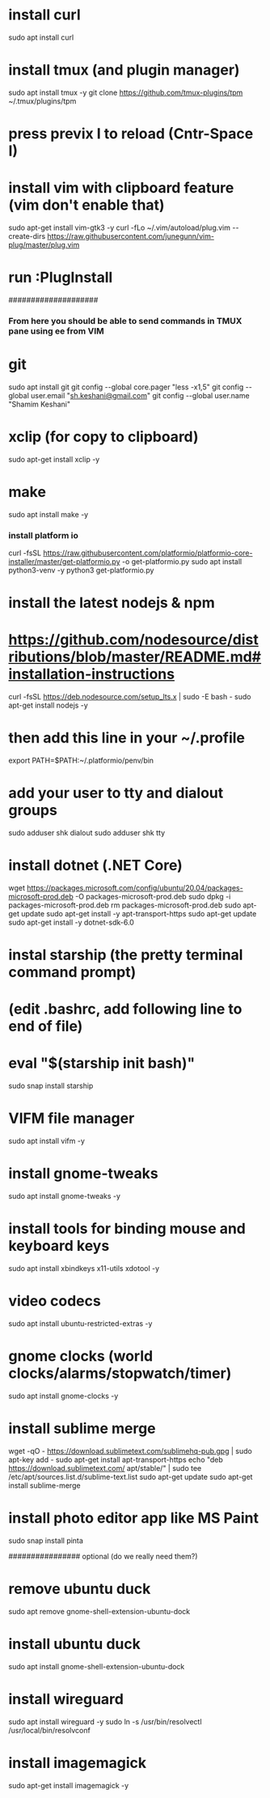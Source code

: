 # install curl
sudo apt install curl

# install tmux (and plugin manager)
sudo apt install tmux -y
git clone https://github.com/tmux-plugins/tpm ~/.tmux/plugins/tpm
# press previx I to reload (Cntr-Space I)

# install vim with clipboard feature (vim don't enable that)
sudo apt-get install vim-gtk3 -y
curl -fLo ~/.vim/autoload/plug.vim --create-dirs https://raw.githubusercontent.com/junegunn/vim-plug/master/plug.vim
# run :PlugInstall

####################
### From here you should be able to send commands in TMUX pane using <leader>ee from VIM

# git
sudo apt install git 
git config --global core.pager "less -x1,5"
git config --global user.email "sh.keshani@gmail.com"
git config --global user.name "Shamim Keshani"

# xclip (for copy to clipboard)
sudo apt-get install xclip -y

# make
sudo apt install make -y

### install platform io
curl -fsSL https://raw.githubusercontent.com/platformio/platformio-core-installer/master/get-platformio.py -o get-platformio.py
sudo apt install python3-venv -y
python3 get-platformio.py

# install the latest nodejs & npm
# https://github.com/nodesource/distributions/blob/master/README.md#installation-instructions
curl -fsSL https://deb.nodesource.com/setup_lts.x | sudo -E bash -
sudo apt-get install nodejs -y

# then add this line in your ~/.profile
export PATH=$PATH:~/.platformio/penv/bin

# add your user to tty and dialout groups
sudo adduser shk dialout
sudo adduser shk tty

# install dotnet (.NET Core)
wget https://packages.microsoft.com/config/ubuntu/20.04/packages-microsoft-prod.deb -O packages-microsoft-prod.deb
sudo dpkg -i packages-microsoft-prod.deb
rm packages-microsoft-prod.deb
sudo apt-get update
sudo apt-get install -y apt-transport-https
sudo apt-get update
sudo apt-get install -y dotnet-sdk-6.0

# instal starship (the pretty terminal command prompt)
# (edit .bashrc, add following line to end of file)
# eval "$(starship init bash)"
sudo snap install starship

# VIFM file manager
sudo apt install vifm -y

# install gnome-tweaks
sudo apt install gnome-tweaks -y

# install tools for binding mouse and keyboard keys
sudo apt install xbindkeys x11-utils xdotool -y

# video codecs
sudo apt install ubuntu-restricted-extras -y

# gnome clocks (world clocks/alarms/stopwatch/timer)
sudo apt install gnome-clocks -y

# install sublime merge
wget -qO - https://download.sublimetext.com/sublimehq-pub.gpg | sudo apt-key add -
sudo apt-get install apt-transport-https
echo "deb https://download.sublimetext.com/ apt/stable/" | sudo tee /etc/apt/sources.list.d/sublime-text.list
sudo apt-get update
sudo apt-get install sublime-merge

# install photo editor app like MS Paint
sudo snap install pinta

################ optional (do we really need them?)

# remove ubuntu duck
sudo apt remove gnome-shell-extension-ubuntu-dock

# install ubuntu duck
sudo apt install gnome-shell-extension-ubuntu-dock

# install wireguard
sudo apt install wireguard -y
sudo ln -s /usr/bin/resolvectl /usr/local/bin/resolvconf

# install imagemagick
sudo apt-get install imagemagick -y
